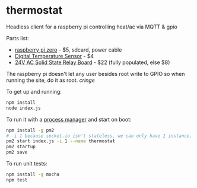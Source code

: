 # thermostat
Headless client for a raspberry pi controlling heat/ac via MQTT & gpio

Parts list:
- [raspberry pi zero](https://www.adafruit.com/product/2885) - $5, sdcard, power cable
- [Digital Temperature Sensor](https://www.sparkfun.com/products/245 "DS18B20") - $4
- [24V AC Solid State Relay Board](http://makeatronics.blogspot.com/2013/06/24v-ac-solid-state-relay-board.html) - $22 (fully populated, else $8)

The raspberry pi doesn't let any user besides root write to GPIO so when running the site, do it as root. *cringe*

To get up and running:
 
```bash
npm install
node index.js
```

To run it with a [process manager](https://github.com/Unitech/pm2 "pm2") and start on boot:

```bash
npm install -g pm2
# -i 1 because socket.io isn't stateless, we can only have 1 instance.
pm2 start index.js -i 1 --name thermostat
pm2 startup
pm2 save
```

To run unit tests:
```bash
npm install -g mocha
npm test
```
